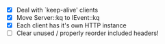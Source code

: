 - [x] Deal with `keep-alive' clients
- [x] Move Server::kq to IEvent::kq
- [x] Each client has it's own HTTP instance
- [ ] Clear unused / properly reorder included headers!
